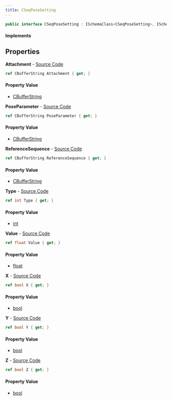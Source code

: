```yaml
---
title: CSeqPoseSetting
---
```


```csharp
public interface CSeqPoseSetting : ISchemaClass<CSeqPoseSetting>, ISchemaField, ISchemaClass, INativeHandle
```

#### Implements

## Properties

**Attachment** - [Source Code](https://github.com/swiftly-solution/swiftlys2/blob/master/managed/src/SwiftlyS2.Generated/Schemas/Interfaces/CSeqPoseSetting.cs#L18)

```csharp
ref CBufferString Attachment { get; }
```

#### Property Value

- [CBufferString](/docs/api/shared/natives/cbufferstring)

**PoseParameter** - [Source Code](https://github.com/swiftly-solution/swiftlys2/blob/master/managed/src/SwiftlyS2.Generated/Schemas/Interfaces/CSeqPoseSetting.cs#L16)

```csharp
ref CBufferString PoseParameter { get; }
```

#### Property Value

- [CBufferString](/docs/api/shared/natives/cbufferstring)

**ReferenceSequence** - [Source Code](https://github.com/swiftly-solution/swiftlys2/blob/master/managed/src/SwiftlyS2.Generated/Schemas/Interfaces/CSeqPoseSetting.cs#L20)

```csharp
ref CBufferString ReferenceSequence { get; }
```

#### Property Value

- [CBufferString](/docs/api/shared/natives/cbufferstring)

**Type** - [Source Code](https://github.com/swiftly-solution/swiftlys2/blob/master/managed/src/SwiftlyS2.Generated/Schemas/Interfaces/CSeqPoseSetting.cs#L30)

```csharp
ref int Type { get; }
```

#### Property Value

- [int](https://learn.microsoft.com/dotnet/api/system.int32)

**Value** - [Source Code](https://github.com/swiftly-solution/swiftlys2/blob/master/managed/src/SwiftlyS2.Generated/Schemas/Interfaces/CSeqPoseSetting.cs#L22)

```csharp
ref float Value { get; }
```

#### Property Value

- [float](https://learn.microsoft.com/dotnet/api/system.single)

**X** - [Source Code](https://github.com/swiftly-solution/swiftlys2/blob/master/managed/src/SwiftlyS2.Generated/Schemas/Interfaces/CSeqPoseSetting.cs#L24)

```csharp
ref bool X { get; }
```

#### Property Value

- [bool](https://learn.microsoft.com/dotnet/api/system.boolean)

**Y** - [Source Code](https://github.com/swiftly-solution/swiftlys2/blob/master/managed/src/SwiftlyS2.Generated/Schemas/Interfaces/CSeqPoseSetting.cs#L26)

```csharp
ref bool Y { get; }
```

#### Property Value

- [bool](https://learn.microsoft.com/dotnet/api/system.boolean)

**Z** - [Source Code](https://github.com/swiftly-solution/swiftlys2/blob/master/managed/src/SwiftlyS2.Generated/Schemas/Interfaces/CSeqPoseSetting.cs#L28)

```csharp
ref bool Z { get; }
```

#### Property Value

- [bool](https://learn.microsoft.com/dotnet/api/system.boolean)

